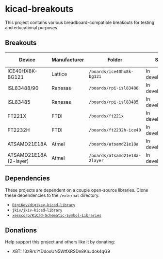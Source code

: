 # kicad-breakouts

This project contains various breadboard-compatible breakouts for testing and educational purposes.

## Breakouts

| Device | Manufacturer | Folder | Status | External Links |
| --- | --- | --- | --- | --- |
| ICE40HX8K-BG121 | Lattice | `/boards/ice40hx8k-bg121` | In development... | [[1]](http://www.latticesemi.com/iCE40) |
| ISL83488/90 | Renesas | `/boards/rpi-isl83488` | In development... | [[2]](https://www.renesas.com/us/en/products/interface/rs-485-rs-422-rs-232/rs-485-rs-422/device/ISL83488.html) |
| ISL83485 | Renesas | `/boards/rpi-isl83485` | In development... | [[3]](https://www.renesas.com/us/en/products/interface/rs-485-rs-422-rs-232/rs-485-rs-422/device/ISL83488.html) |
| FT221X | FTDI | `/boards/ft221x` | In development... | [[4]](https://www.ftdichip.com/Products/ICs/FT221X.html) |
| FT2232H | FTDI | `/boards/ft2232h-ice40` | In development... | [[5]](https://www.ftdichip.com/Products/ICs/FT2232H.htm) |
| ATSAMD21E18A | Atmel | `/boards/atsamd21e18a` | In development... | [[6]](https://www.microchip.com/wwwproducts/en/ATsamd21e18) |
| ATSAMD21E18A (2-layer) | Atmel | `/boards/atsamd21e18a-2layer` | In development... | [[7]](https://www.microchip.com/wwwproducts/en/ATsamd21e18) |

## Dependencies

These projects are dependent on a couple open-source libraries. Clone these dependencies to the `/external` directory.

* [`DigiKey/digikey-kicad-library`](https://github.com/DigiKey/digikey-kicad-library)
* [`jkiv/jkiv-kicad-library`](https://github.com/jkiv/jkiv-kicad-library)
* [`xesscorp/KiCad-Schematic-Symbol-Libraries`](https://github.com/xesscorp/KiCad-Schematic-Symbol-Libraries.git)

## Donations 

Help support this project and others like it by donating:

* XBT: 13zRrs1YDdooUN5WtfXRSDn8KnJdok4qG9
